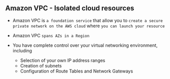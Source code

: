 ## Amazon VPC - Isolated cloud resources

- Amazon VPC is `a foundation service` that allow you to `create a secure private network on the AWS cloud` where `you can launch your resource`

- Amazon VPC `spans AZs in a Region`

- You have complete control over your virtual networking environment, including

  - Selection of your own IP address ranges
  - Creation of subnets
  - Configuration of Route Tables and Network Gateways
